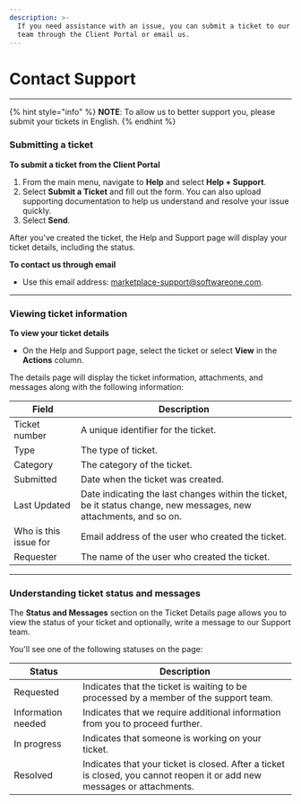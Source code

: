 ```yaml
---
description: >-
  If you need assistance with an issue, you can submit a ticket to our Support
  team through the Client Portal or email us.
---
```


# Contact Support

***

{% hint style="info" %}
**NOTE**: To allow us to better support you, please submit your tickets in English.
{% endhint %}

### **Submitting a ticket**

**To submit a ticket from the Client Portal**

1. From the main menu, navigate to **Help** and select **Help + Support**.
2. Select **Submit a Ticket** and fill out the form. You can also upload supporting documentation to help us understand and resolve your issue quickly.
3. Select **Send**.

After you've created the ticket,  the Help and Support page will display your ticket details, including the status.

**To contact us through email**

* Use this email address: [marketplace-support@softwareone.com](mailto:marketplace-support@softwareone.com).&#x20;

***

### Viewing ticket information

**To view your ticket details**

* On the Help and Support page, select the ticket or select **View** in the **Actions** column.

The details page will display the ticket information, attachments, and messages along with the following information:

| Field                 | Description                                                                                                        |
| --------------------- | ------------------------------------------------------------------------------------------------------------------ |
| Ticket number         | A unique identifier for the ticket.                                                                                |
| Type                  | The type of ticket.                                                                                                |
| Category              | The category of the ticket.                                                                                        |
| Submitted             | Date when the ticket was created.                                                                                  |
| Last Updated          | Date indicating the last changes within the ticket, be it status change, new messages, new attachments, and so on. |
| Who is this issue for | Email address of the user who created the ticket.                                                                  |
| Requester             | The name of the user who created the ticket.                                                                       |

***

### Understanding ticket status and messages

The **Status and Messages** section on the Ticket Details page allows you to view the status of your ticket and optionally, write a message to our Support team.&#x20;

You'll see one of the following statuses on the page:

| Status             | Description                                                                                                              |
| ------------------ | ------------------------------------------------------------------------------------------------------------------------ |
| Requested          | Indicates that the ticket is waiting to be processed by a member of the support team.                                    |
| Information needed | Indicates that we require additional information from you to proceed further.                                            |
| In progress        | Indicates that someone is working on your ticket.                                                                        |
| Resolved           | Indicates that your ticket is closed. After a ticket is closed, you cannot reopen it or add new messages or attachments. |
